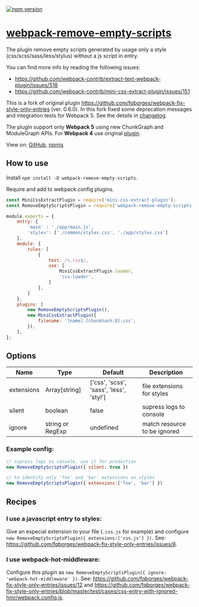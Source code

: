 [![npm version](https://badge.fury.io/js/webpack-remove-empty-scripts.svg)](https://www.npmjs.com/package/webpack-remove-empty-scripts)

# [webpack-remove-empty-scripts](https://www.npmjs.com/package/webpack-remove-empty-scripts)


The plugin remove empty scripts generated by usage only a style (css/scss/sass/less/stylus) without a js script in entry.

You can find more info by reading the following issues:

 - https://github.com/webpack-contrib/extract-text-webpack-plugin/issues/518
 - https://github.com/webpack-contrib/mini-css-extract-plugin/issues/151

This is a fork of original plugin https://github.com/fqborges/webpack-fix-style-only-entries (ver. 0.6.0).
In this fork fixed some deprecation messages and integration tests for Webpack 5. See the details in [changelog](https://github.com/webdiscus/webpack-remove-empty-scripts/blob/master/CHANGELOG.md#061-oct-20-2020).

The plugin support only **Webpack 5** using new ChunkGraph and ModuleGraph APIs.
For **Webpack 4** use original [plugin](https://github.com/fqborges/webpack-fix-style-only-entries). 

View on: [GitHub](https://github.com/webdiscus/webpack-remove-empty-scripts), [npmjs](https://www.npmjs.com/package/webpack-remove-empty-scripts)

## How to use
Install `npm install -D webpack-remove-empty-scripts`.

Require and add to webpack.config plugins.

```javascript
const MiniCssExtractPlugin = require('mini-css-extract-plugin');
const RemoveEmptyScriptsPlugin = require('webpack-remove-empty-scripts');

module.exports = {
    entry: {
        'main' : './app/main.js',
        'styles': ['./common/styles.css', './app/styles.css']
    },
    module: {
        rules: [
            {
                test: /\.css$/,
                use: [
                    MiniCssExtractPlugin.loader,
                    'css-loader',
                ]
            },
        ]
    },
    plugins: [
        new RemoveEmptyScriptsPlugin(),
        new MiniCssExtractPlugin({
            filename: '[name].[chunkhash:8].css',
        }),
    ],
};
```

## Options
 
| Name       | Type             | Default                                 | Description |
|------------|------------------|-----------------------------------------|-------------|
| extensions | Array[string]    | ['css', 'scss', 'sass', 'less', 'styl'] | file extensions for styles      |
| silent     | boolean          | false                                   | supress logs to console         |
| ignore     | string or RegExp | undefined                               | match resource to be ignored    |

### Example config:
```JavaScript
// supress logs to console, use it for production
new RemoveEmptyScriptsPlugin({ silent: true })
```

```JavaScript
// to identify only 'foo' and 'bar' extensions as styles
new RemoveEmptyScriptsPlugin({ extensions:['foo', 'bar'] })
```

## Recipes

### I use a javascript entry to styles:
Give an especial extension to your file (`.css.js` for example) and configure `new RemoveEmptyScriptsPlugin({ extensions:['css.js'] })`. See: https://github.com/fqborges/webpack-fix-style-only-entries/issues/8.

### I use webpack-hot-middleware:
Configure this plugin as `new RemoveEmptyScriptsPlugin({ ignore: 'webpack-hot-middleware' })`. See: https://github.com/fqborges/webpack-fix-style-only-entries/issues/12 and https://github.com/fqborges/webpack-fix-style-only-entries/blob/master/test/cases/css-entry-with-ignored-hmr/webpack.config.js.
